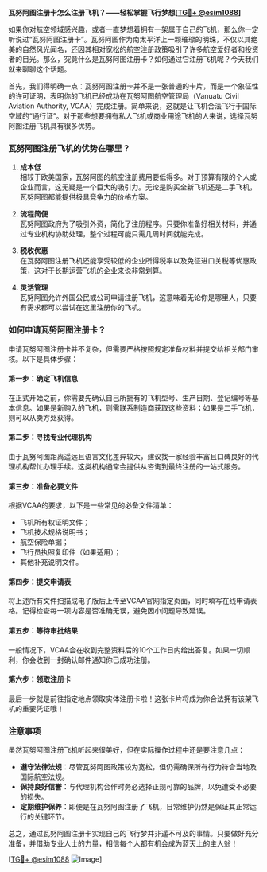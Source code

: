 **瓦努阿图注册卡怎么注册飞机？——轻松掌握飞行梦想[[TG💪+ @esim1088](https://t.me/s/esim1088)]**

如果你对航空领域感兴趣，或者一直梦想着拥有一架属于自己的飞机，那么你一定听说过“瓦努阿图注册卡”。瓦努阿图作为南太平洋上一颗璀璨的明珠，不仅以其绝美的自然风光闻名，还因其相对宽松的航空注册政策吸引了许多航空爱好者和投资者的目光。那么，究竟什么是瓦努阿图注册卡？如何通过它注册飞机呢？今天我们就来聊聊这个话题。

首先，我们得明确一点：瓦努阿图注册卡并不是一张普通的卡片，而是一个象征性的许可证明，表明你的飞机已经成功在瓦努阿图航空管理局（Vanuatu Civil Aviation Authority, VCAA）完成注册。简单来说，这就是让飞机合法飞行于国际空域的“通行证”。对于那些想要拥有私人飞机或商业用途飞机的人来说，选择瓦努阿图注册飞机具有很多优势。

### 瓦努阿图注册飞机的优势在哪里？

1. **成本低**  
   相较于欧美国家，瓦努阿图的航空注册费用要低得多。对于预算有限的个人或企业而言，这无疑是一个巨大的吸引力。无论是购买全新飞机还是二手飞机，瓦努阿图都能提供极具竞争力的价格方案。

2. **流程简便**  
   瓦努阿图政府为了吸引外资，简化了注册程序。只要你准备好相关材料，并通过专业机构协助处理，整个过程可能只需几周时间就能完成。

3. **税收优惠**  
   在瓦努阿图注册飞机还能享受较低的企业所得税率以及免征进口关税等优惠政策，这对于长期运营飞机的企业来说非常划算。

4. **灵活管理**  
   瓦努阿图允许外国公民或公司申请注册飞机，这意味着无论你是哪里人，只要有需求都可以尝试在这里注册你的飞机。

### 如何申请瓦努阿图注册卡？

申请瓦努阿图注册卡并不复杂，但需要严格按照规定准备材料并提交给相关部门审核。以下是具体步骤：

#### 第一步：确定飞机信息
在正式开始之前，你需要先确认自己所拥有的飞机型号、生产日期、登记编号等基本信息。如果是新购入的飞机，则需联系制造商获取这些资料；如果是二手飞机，则可以从卖方处获得。

#### 第二步：寻找专业代理机构
由于瓦努阿图距离遥远且语言文化差异较大，建议找一家经验丰富且口碑良好的代理机构帮忙办理手续。这类机构通常会提供从咨询到最终注册的一站式服务。

#### 第三步：准备必要文件
根据VCAA的要求，以下是一些常见的必备文件清单：
- 飞机所有权证明文件；
- 飞机技术规格说明书；
- 航空保险单据；
- 飞行员执照复印件（如果适用）；
- 其他补充说明文件。

#### 第四步：提交申请表
将上述所有文件扫描成电子版后上传至VCAA官网指定页面，同时填写在线申请表格。记得检查每一项内容是否准确无误，避免因小问题导致延误。

#### 第五步：等待审批结果
一般情况下，VCAA会在收到完整资料后的10个工作日内给出答复。如果一切顺利，你会收到一封确认邮件通知你已成功注册。

#### 第六步：领取注册卡
最后一步就是前往指定地点领取实体注册卡啦！这张卡片将成为你合法拥有该架飞机的重要凭证哦！

### 注意事项

虽然瓦努阿图注册飞机听起来很美好，但在实际操作过程中还是要注意几点：
- **遵守法律法规**：尽管瓦努阿图政策较为宽松，但仍需确保所有行为符合当地及国际航空法规。
- **保持良好信誉**：与代理机构合作时务必选择正规可靠的品牌，以免遭受不必要的损失。
- **定期维护保养**：即便是在瓦努阿图注册了飞机，日常维护仍然是保证其正常运行的关键环节。

总之，通过瓦努阿图注册卡实现自己的飞行梦并非遥不可及的事情。只要做好充分准备，并借助专业人士的力量，相信每个人都有机会成为蓝天上的主人翁！

[[TG💪+ @esim1088](https://t.me/s/esim1088) ![Image](https://i.postimg.cc/4NQfJmqS/Snipaste-2025-05-13-00-14-12.png)]